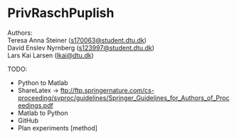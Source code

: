 # PrivRaschPuplish

Authors: <br />
Teresa Anna Steiner (s170063@student.dtu.dk) <br />
David Enslev Nyrnberg (s123997@student.dtu.dk) <br />
Lars Kai Larsen (lkai@dtu.dk) <br /> 

TODO:
- Python to Matlab
- ShareLatex -> ftp://ftp.springernature.com/cs-proceeding/svproc/guidelines/Springer_Guidelines_for_Authors_of_Proceedings.pdf
- Matlab to Python
- GitHub
- Plan experiments [method]

